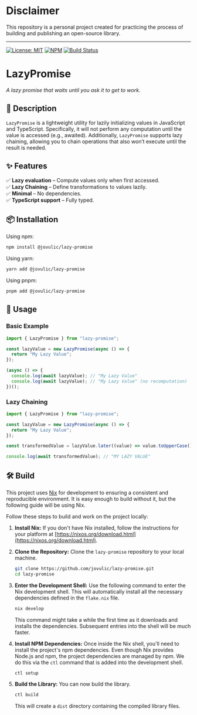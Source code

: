 # Disclaimer

This repository is a personal project created for practicing the process of building and publishing an open-source library.

---

[![License: MIT](https://img.shields.io/badge/license-MIT-blue.svg)](https://opensource.org/licenses/MIT)
[![NPM](https://img.shields.io/npm/v/@jovulic/lazy-promise)](https://www.npmjs.com/package/@jovulic/lazy-promise)
[![Build Status](https://img.shields.io/github/actions/workflow/status/jovulic/lazy-promise/check.yml?branch=main)](https://github.com/jovulic/lazy-promise/actions)

# **LazyPromise**

_A lazy promise that waits until you ask it to get to work._

## **📌 Description**

`LazyPromise` is a lightweight utility for lazily initializing values in JavaScript and TypeScript. Specifically, it will not perform any computation until the value is accessed (e.g., awaited). Additionally, `LazyPromise` supports lazy chaining, allowing you to chain operations that also won’t execute until the result is needed.

## **✨ Features**

✅ **Lazy evaluation** – Compute values only when first accessed.  
✅ **Lazy Chaining** – Define transformations to values lazily.  
✅ **Minimal** – No dependencies.  
✅ **TypeScript support** – Fully typed.

## **📦 Installation**

Using npm:

```sh
npm install @jovulic/lazy-promise
```

Using yarn:

```sh
yarn add @jovulic/lazy-promise
```

Using pnpm:

```sh
pnpm add @jovulic/lazy-promise
```

## **🚀 Usage**

### **Basic Example**

```ts
import { LazyPromise } from "lazy-promise";

const lazyValue = new LazyPromise(async () => {
  return "My Lazy Value";
});

(async () => {
  console.log(await lazyValue); // "My Lazy Value"
  console.log(await lazyValue); // "My Lazy Value" (no recomputation)
})();
```

### **Lazy Chaining**

```ts
import { LazyPromise } from "lazy-promise";

const lazyValue = new LazyPromise(async () => {
  return "My Lazy Value";
});

const transformedValue = lazyValue.later((value) => value.toUpperCase());

console.log(await transformedValue); // "MY LAZY VALUE"
```

## 🛠️ Build

This project uses [Nix](https://nixos.org) for development to ensuring a consistent and reproducible environment. It is easy enough to build without it, but the following guide will be using Nix.

Follow these steps to build and work on the project locally:

1. **Install Nix:** If you don't have Nix installed, follow the instructions for your platform at [https://nixos.org/download.html](https://nixos.org/download.html).

2. **Clone the Repository:** Clone the `lazy-promise` repository to your local machine.

   ```bash
   git clone https://github.com/jovulic/lazy-promise.git
   cd lazy-promise
   ```

3. **Enter the Development Shell:** Use the following command to enter the Nix development shell. This will automatically install all the necessary dependencies defined in the `flake.nix` file.

   ```bash
   nix develop
   ```

   This command might take a while the first time as it downloads and installs the dependencies. Subsequent entries into the shell will be much faster.

4. **Install NPM Dependencies:** Once inside the Nix shell, you'll need to install the project's npm dependencies. Even though Nix provides Node.js and npm, the project dependencies are managed by npm. We do this via the `ctl` command that is added into the development shell.

   ```bash
   ctl setup
   ```

5. **Build the Library:** You can now build the library.

   ```bash
   ctl build
   ```

   This will create a `dist` directory containing the compiled library files.
